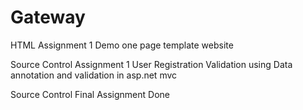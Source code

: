 # Gateway
HTML Assignment 1 
Demo one page template website

Source Control Assignment 1
User Registration Validation using Data annotation and validation in asp.net mvc

Source Control Final Assignment Done

